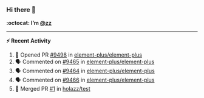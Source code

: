 ### Hi there 👋

**:octocat: I’m [@zz](https://github.com/holazz)**

---

**:zap: Recent Activity**

<!--START_SECTION:activity-->
1. 💪 Opened PR [#9498](https://github.com/element-plus/element-plus/pull/9498) in [element-plus/element-plus](https://github.com/element-plus/element-plus)
2. 🗣 Commented on [#9465](https://github.com/element-plus/element-plus/issues/9465) in [element-plus/element-plus](https://github.com/element-plus/element-plus)
3. 🗣 Commented on [#9464](https://github.com/element-plus/element-plus/issues/9464) in [element-plus/element-plus](https://github.com/element-plus/element-plus)
4. 🗣 Commented on [#9466](https://github.com/element-plus/element-plus/issues/9466) in [element-plus/element-plus](https://github.com/element-plus/element-plus)
5. 🎉 Merged PR [#1](https://github.com/holazz/test/pull/1) in [holazz/test](https://github.com/holazz/test)
<!--END_SECTION:activity-->
